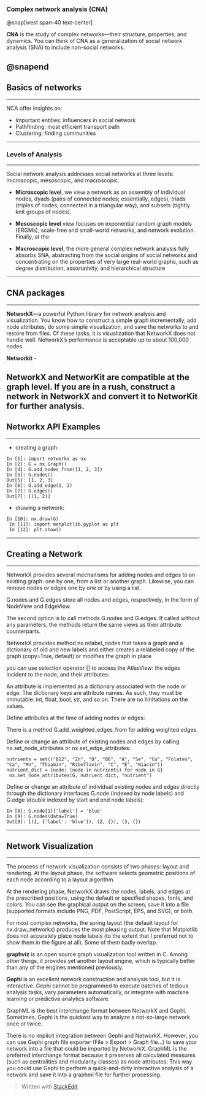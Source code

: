﻿
### Complex network analysis (CNA)

@snap[west span-40 text-center]

**CNA** is the study of complex networks—their structure, properties, and dynamics. You can think of CNA as a generalization of social network analysis (SNA) to include non-social networks.

@snapend
--- 
## Basics of networks
---

NCA offer Insights on:

- Important entities: influencers in social network
- Pathfinding: most efficient transport path
- Clustering: finding communities

---
### Levels of Analysis
---
Social network analysis addresses social networks at three levels: microscopic, mesoscopic, and macroscopic.
                
- **Microscopic level**, we view a network as an assembly of individual nodes, dyads (pairs of connected nodes; essentially, edges), triads (triples of nodes, connected in a triangular way), and subsets (tightly knit groups of nodes). 

- **Mesoscopic level** view focuses on exponential random graph models (ERGMs), scale-free and small-world networks, and network evolution. Finally, at the 

- **Macroscopic level**, the more general complex network analysis fully absorbs SNA, abstracting from the social origins of social networks and concentrating on the properties of very large real-world graphs, such as degree distribution, assortativity, and hierarchical structure
   
---   
##  CNA packages
---

**NetworkX**—a powerful Python library for network analysis and visualization. You know how to construct a simple graph incrementally, add node attributes, do some simple visualization, and save the networks to and restore from files. Of these tasks, it is visualization that NetworkX does not handle well. NetworkX’s performance is acceptable up to about 100,000 nodes.               

**Networkit** - 

NetworkX and NetworKit are compatible at the graph level. If you are in a rush, construct a network in NetworkX and convert it to NetworKit for further analysis.
---

## Networkx API Examples
---

- creating a graph:
```
In [1]: import networkx as nx 
In [2]: G = nx.Graph() 
In [4]: G.add_nodes_from([1, 2, 3]) 
In [5]: G.nodes() 
Out[5]: [1, 2, 3] 
In [6]: G.add_edge(1, 2) 
In [7]: G.edges() 
Out[7]: [(1, 2)]
```

- drawing a network:
```
In [10]: nx.draw(G)
 In [11]: import matplotlib.pyplot as plt 
 In [12]: plt.show()
```

---
## Creating a Network
---
NetworkX provides several mechanisms for adding nodes and edges to an existing graph: one by one, from a list or another graph. Likewise, you can remove nodes or edges one by one or by using a list.
               

G.nodes and G.edges store all nodes and edges, respectively, in the form of NodeView and EdgeView.
                
The second option is to call methods G.nodes and G.edges. If called without any parameters, the methods return the same views as their attribute counterparts.
           
NetworkX provides method nx.relabel_nodes that takes a graph and a dictionary of old and new labels and either creates a relabeled copy of the graph (copy=True, default) or modifies the graph in place
              

you can use selection operator [] to access the AtlasView: the edges incident to the node, and their attributes:
                
An attribute is implemented as a dictionary associated with the node or edge. The dictionary keys are attribute names. As such, they must be immutable: int, float, bool, str, and so on. There are no limitations on the values.
                


Define attributes at the time of adding nodes or edges:
                


There is a method G.add_weighted_edges_from for adding weighted edges.
                


Define or change an attribute of existing nodes and edges by calling nx.set_node_attributes or nx.set_edge_attributes:

 ```              
nutrients = set((​"B12"​, ​"Zn"​, ​"D"​, ​"B6"​, ​"A"​, ​"Se"​, ​"Cu"​, ​"Folates"​, ​  ​"Ca"​, ​"Mn"​, ​"Thiamin"​, ​"Riboflavin"​, ​"C"​, ​"E"​, ​"Niacin"​)) ​  
nutrient_dict = {node: (node ​in​ nutrients) ​for​ node ​in​ G} ​
  nx.set_node_attributes(G, nutrient_dict, ​"nutrient"​)

```
Define or change an attribute of individual existing nodes and edges directly through the dictionary interfaces G.node (indexed by node labels) and G.edge (double indexed by start and end node labels):

```                
In [8]: G.node[1]['label'] = 'blue' 
In [9]: G.nodes(data=True) 
Out[9]: [(1, {'label': 'blue'}), (2, {}), (3, {})
```
  
                
---
## Network Visualization 
---

The process of network visualization consists of two phases: layout and rendering. At the layout phase, the software selects geometric positions of each node according to a layout algorithm.
                

At the rendering phase, NetworkX draws the nodes, labels, and edges at the prescribed positions, using the default or specified shapes, fonts, and colors. You can see the graphical output on the screen, save it into a file (supported formats include PNG, PDF, PostScript, EPS, and SVG), or both.
                

For most complex networks, the spring layout (the default layout for nx.draw_networkx) produces the most pleasing output. Note that Matplotlib does not accurately place node labels (to the extent that I preferred not to show them in the figure at all). Some of them badly overlap.
                

**graphviz** is an open source graph visualization tool written in C. Among other things, it provides yet another layout engine, which is typically better than any of the engines mentioned previously.
                
**Gephi**  is an excellent network construction and analysis tool, but it is interactive. Gephi cannot be programmed to execute batches of tedious analysis tasks, vary parameters automatically, or integrate with machine learning or predictive analytics software.

GraphML is the best interchange format between NetworkX and Gephi. Sometimes, Gephi is the quickest way to analyze a not-so-large network once or twice.
                
               

There is no implicit integration between Gephi and NetworkX. However, you can use Gephi graph file exporter (File > Export > Graph file…) to save your network into a file that could be imported by NetworkX. GraphML is the preferred interchange format because it preserves all calculated measures (such as centralities and modularity classes) as node attributes. This way you could use Gephi to perform a quick-and-dirty interactive analysis of a network and save it into a graphml file for further processing.



> Written with [StackEdit](https://stackedit.io/).

